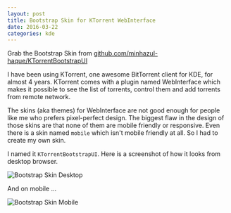 ```yaml
---
layout: post
title: Bootstrap Skin for KTorrent WebInterface
date: 2016-03-22
categories: kde
---
```


<div class="message">
Grab the Bootstrap Skin from <a href="https://github.com/minhazul-haque/KTorrentBootstrapUI">github.com/minhazul-haque/KTorrentBootstrapUI</a>
</div>

I have been using KTorrent, one awesome BitTorrent client for KDE, for almost 4 years. KTorrent comes with a plugin named WebInterface which makes it possible to see the list of torrents, control them and add torrents from remote network.

The skins (aka themes) for WebInterface are not good enough for people like me who prefers pixel-perfect design. The biggest flaw in the design of those skins are that none of them are mobile friendly or responsive. Even there is a skin named `mobile` which isn't mobile friendly at all. So I had to create my own skin.

I named it `KTorrentBootstrapUI`. Here is a screenshot of how it looks from desktop browser.

![Bootstrap Skin Desktop](https://raw.githubusercontent.com/minhazul-haque/KTorrentBootstrapUI/master/img/desktop_all_torrent.png)

And on mobile ...

![Bootstrap Skin Mobile](https://raw.githubusercontent.com/minhazul-haque/KTorrentBootstrapUI/master/img/mobile_all_torrent.png)
